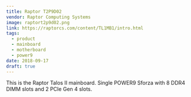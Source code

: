 ```yaml
---
title: Raptor T2P9D02
vendor: Raptor Computing Systems
image: raptort2p9d02.png
link: https://raptorcs.com/content/TL1MB1/intro.html
tags:
  - product
  - mainboard
  - motherboard
  - power9
date: 2018-09-17
draft: true
---
```


This is the Raptor Talos II mainboard. Single POWER9 Sforza with 8 DDR4 DIMM slots and 2 PCIe Gen 4 slots.
